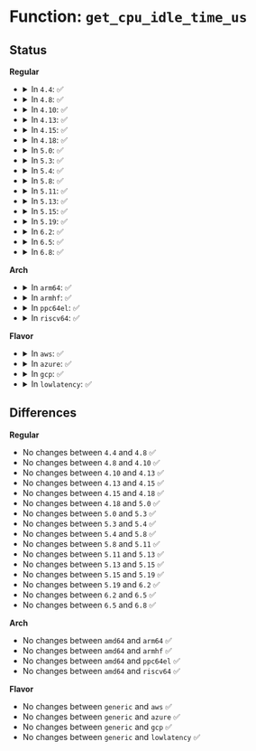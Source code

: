 # Function: <code>get_cpu_idle_time_us</code>

## Status
<b>Regular</b>
<ul>
<li>
<details>
<summary>In <code>4.4</code>: ✅</summary>

```c
u64 get_cpu_idle_time_us(int cpu, u64 *last_update_time);
```

**Collision:** Unique Global

**Inline:** No

**Transformation:** False

**Instances:**

```
In kernel/time/tick-sched.c (ffffffff810fe1c0)
Location: kernel/time/tick-sched.c:490
Inline: False
Direct callers:
  - fs/proc/stat.c:get_idle_time
  - drivers/cpufreq/cpufreq.c:get_cpu_idle_time
  - drivers/cpufreq/cpufreq.c:get_cpu_idle_time
```
**Symbols:**

```
ffffffff810fe1c0-ffffffff810fe285: get_cpu_idle_time_us (STB_GLOBAL)
```
</details>
</li>
<li>
<details>
<summary>In <code>4.8</code>: ✅</summary>

```c
u64 get_cpu_idle_time_us(int cpu, u64 *last_update_time);
```

**Collision:** Unique Global

**Inline:** No

**Transformation:** False

**Instances:**

```
In kernel/time/tick-sched.c (ffffffff81105550)
Location: kernel/time/tick-sched.c:582
Inline: False
Direct callers:
  - fs/proc/stat.c:get_idle_time
  - drivers/cpufreq/cpufreq.c:get_cpu_idle_time
  - drivers/cpufreq/cpufreq.c:get_cpu_idle_time
  - drivers/cpufreq/cpufreq_ondemand.c:od_init
```
**Symbols:**

```
ffffffff81105550-ffffffff81105615: get_cpu_idle_time_us (STB_GLOBAL)
```
</details>
</li>
<li>
<details>
<summary>In <code>4.10</code>: ✅</summary>

```c
u64 get_cpu_idle_time_us(int cpu, u64 *last_update_time);
```

**Collision:** Unique Global

**Inline:** No

**Transformation:** False

**Instances:**

```
In kernel/time/tick-sched.c (ffffffff8110cc90)
Location: kernel/time/tick-sched.c:580
Inline: False
Direct callers:
  - fs/proc/stat.c:get_idle_time
  - drivers/cpufreq/cpufreq.c:get_cpu_idle_time
  - drivers/cpufreq/cpufreq.c:get_cpu_idle_time
  - drivers/cpufreq/cpufreq_ondemand.c:od_init
```
**Symbols:**

```
ffffffff8110cc90-ffffffff8110cd55: get_cpu_idle_time_us (STB_GLOBAL)
```
</details>
</li>
<li>
<details>
<summary>In <code>4.13</code>: ✅</summary>

```c
u64 get_cpu_idle_time_us(int cpu, u64 *last_update_time);
```

**Collision:** Unique Global

**Inline:** No

**Transformation:** False

**Instances:**

```
In kernel/time/tick-sched.c (ffffffff8110eb70)
Location: kernel/time/tick-sched.c:590
Inline: False
Direct callers:
  - fs/proc/stat.c:get_idle_time
  - drivers/cpufreq/cpufreq.c:get_cpu_idle_time
  - drivers/cpufreq/cpufreq.c:get_cpu_idle_time
  - drivers/cpufreq/cpufreq_ondemand.c:od_init
```
**Symbols:**

```
ffffffff8110eb70-ffffffff8110ec35: get_cpu_idle_time_us (STB_GLOBAL)
```
</details>
</li>
<li>
<details>
<summary>In <code>4.15</code>: ✅</summary>

```c
u64 get_cpu_idle_time_us(int cpu, u64 *last_update_time);
```

**Collision:** Unique Global

**Inline:** No

**Transformation:** False

**Instances:**

```
In kernel/time/tick-sched.c (ffffffff81119dc0)
Location: kernel/time/tick-sched.c:566
Inline: False
Direct callers:
  - fs/proc/stat.c:get_idle_time
  - drivers/cpufreq/cpufreq.c:get_cpu_idle_time
  - drivers/cpufreq/cpufreq.c:get_cpu_idle_time
  - drivers/cpufreq/cpufreq_ondemand.c:od_init
```
**Symbols:**

```
ffffffff81119dc0-ffffffff81119e84: get_cpu_idle_time_us (STB_GLOBAL)
```
</details>
</li>
<li>
<details>
<summary>In <code>4.18</code>: ✅</summary>

```c
u64 get_cpu_idle_time_us(int cpu, u64 *last_update_time);
```

**Collision:** Unique Global

**Inline:** No

**Transformation:** False

**Instances:**

```
In kernel/time/tick-sched.c (ffffffff81126970)
Location: kernel/time/tick-sched.c:556
Inline: False
Direct callers:
  - fs/proc/stat.c:get_idle_time
  - drivers/cpufreq/cpufreq.c:get_cpu_idle_time
  - drivers/cpufreq/cpufreq.c:get_cpu_idle_time
  - drivers/cpufreq/cpufreq_ondemand.c:od_init
```
**Symbols:**

```
ffffffff81126970-ffffffff81126a2a: get_cpu_idle_time_us (STB_GLOBAL)
```
</details>
</li>
<li>
<details>
<summary>In <code>5.0</code>: ✅</summary>

```c
u64 get_cpu_idle_time_us(int cpu, u64 *last_update_time);
```

**Collision:** Unique Global

**Inline:** No

**Transformation:** False

**Instances:**

```
In kernel/time/tick-sched.c (ffffffff81132050)
Location: kernel/time/tick-sched.c:553
Inline: False
Direct callers:
  - fs/proc/stat.c:get_idle_time
  - drivers/cpufreq/cpufreq.c:get_cpu_idle_time
  - drivers/cpufreq/cpufreq.c:get_cpu_idle_time
  - drivers/cpufreq/cpufreq_ondemand.c:od_init
```
**Symbols:**

```
ffffffff81132050-ffffffff8113210a: get_cpu_idle_time_us (STB_GLOBAL)
```
</details>
</li>
<li>
<details>
<summary>In <code>5.3</code>: ✅</summary>

```c
u64 get_cpu_idle_time_us(int cpu, u64 *last_update_time);
```

**Collision:** Unique Global

**Inline:** No

**Transformation:** False

**Instances:**

```
In kernel/time/tick-sched.c (ffffffff8113ce90)
Location: kernel/time/tick-sched.c:562
Inline: False
Direct callers:
  - drivers/cpufreq/cpufreq.c:get_cpu_idle_time
  - drivers/cpufreq/cpufreq.c:get_cpu_idle_time
  - drivers/cpufreq/cpufreq_ondemand.c:od_init
```
**Symbols:**

```
ffffffff8113ce90-ffffffff8113cf45: get_cpu_idle_time_us (STB_GLOBAL)
```
</details>
</li>
<li>
<details>
<summary>In <code>5.4</code>: ✅</summary>

```c
u64 get_cpu_idle_time_us(int cpu, u64 *last_update_time);
```

**Collision:** Unique Global

**Inline:** No

**Transformation:** False

**Instances:**

```
In kernel/time/tick-sched.c (ffffffff81148740)
Location: kernel/time/tick-sched.c:566
Inline: False
Direct callers:
  - drivers/cpufreq/cpufreq.c:get_cpu_idle_time
  - drivers/cpufreq/cpufreq.c:get_cpu_idle_time
  - drivers/cpufreq/cpufreq_ondemand.c:od_init
```
**Symbols:**

```
ffffffff81148740-ffffffff811487f5: get_cpu_idle_time_us (STB_GLOBAL)
```
</details>
</li>
<li>
<details>
<summary>In <code>5.8</code>: ✅</summary>

```c
u64 get_cpu_idle_time_us(int cpu, u64 *last_update_time);
```

**Collision:** Unique Global

**Inline:** No

**Transformation:** False

**Instances:**

```
In kernel/time/tick-sched.c (ffffffff81158ed0)
Location: kernel/time/tick-sched.c:591
Inline: False
Direct callers:
  - fs/proc/stat.c:get_idle_time
  - drivers/cpufreq/cpufreq.c:get_cpu_idle_time
  - drivers/cpufreq/cpufreq.c:get_cpu_idle_time
  - drivers/cpufreq/cpufreq_ondemand.c:od_init
```
**Symbols:**

```
ffffffff81158ed0-ffffffff81158fd3: get_cpu_idle_time_us (STB_GLOBAL)
```
</details>
</li>
<li>
<details>
<summary>In <code>5.11</code>: ✅</summary>

```c
u64 get_cpu_idle_time_us(int cpu, u64 *last_update_time);
```

**Collision:** Unique Global

**Inline:** No

**Transformation:** False

**Instances:**

```
In kernel/time/tick-sched.c (ffffffff81154eb0)
Location: kernel/time/tick-sched.c:639
Inline: False
Direct callers:
  - fs/proc/stat.c:get_idle_time
  - drivers/cpufreq/cpufreq.c:get_cpu_idle_time
  - drivers/cpufreq/cpufreq.c:get_cpu_idle_time
  - drivers/cpufreq/cpufreq_ondemand.c:od_init
```
**Symbols:**

```
ffffffff81154eb0-ffffffff81154fb3: get_cpu_idle_time_us (STB_GLOBAL)
```
</details>
</li>
<li>
<details>
<summary>In <code>5.13</code>: ✅</summary>

```c
u64 get_cpu_idle_time_us(int cpu, u64 *last_update_time);
```

**Collision:** Unique Global

**Inline:** No

**Transformation:** False

**Instances:**

```
In kernel/time/tick-sched.c (ffffffff81155f90)
Location: kernel/time/tick-sched.c:640
Inline: False
Direct callers:
  - fs/proc/stat.c:get_idle_time
  - drivers/cpufreq/cpufreq.c:get_cpu_idle_time
  - drivers/cpufreq/cpufreq.c:get_cpu_idle_time
  - drivers/cpufreq/cpufreq_ondemand.c:od_init
```
**Symbols:**

```
ffffffff81155f90-ffffffff81156093: get_cpu_idle_time_us (STB_GLOBAL)
```
</details>
</li>
<li>
<details>
<summary>In <code>5.15</code>: ✅</summary>

```c
u64 get_cpu_idle_time_us(int cpu, u64 *last_update_time);
```

**Collision:** Unique Global

**Inline:** No

**Transformation:** False

**Instances:**

```
In kernel/time/tick-sched.c (ffffffff8117ac30)
Location: kernel/time/tick-sched.c:675
Inline: False
Direct callers:
  - fs/proc/stat.c:get_idle_time
  - drivers/cpufreq/cpufreq.c:get_cpu_idle_time
  - drivers/cpufreq/cpufreq.c:get_cpu_idle_time
  - drivers/cpufreq/cpufreq_ondemand.c:od_init
```
**Symbols:**

```
ffffffff8117ac30-ffffffff8117ad49: get_cpu_idle_time_us (STB_GLOBAL)
```
</details>
</li>
<li>
<details>
<summary>In <code>5.19</code>: ✅</summary>

```c
u64 get_cpu_idle_time_us(int cpu, u64 *last_update_time);
```

**Collision:** Unique Global

**Inline:** No

**Transformation:** False

**Instances:**

```
In kernel/time/tick-sched.c (ffffffff811b03b0)
Location: kernel/time/tick-sched.c:691
Inline: False
Direct callers:
  - fs/proc/stat.c:get_idle_time
  - drivers/cpufreq/cpufreq.c:get_cpu_idle_time
  - drivers/cpufreq/cpufreq.c:get_cpu_idle_time
  - drivers/cpufreq/cpufreq_ondemand.c:od_init
```
**Symbols:**

```
ffffffff811b03b0-ffffffff811b04d3: get_cpu_idle_time_us (STB_GLOBAL)
```
</details>
</li>
<li>
<details>
<summary>In <code>6.2</code>: ✅</summary>

```c
u64 get_cpu_idle_time_us(int cpu, u64 *last_update_time);
```

**Collision:** Unique Global

**Inline:** No

**Transformation:** False

**Instances:**

```
In kernel/time/tick-sched.c (ffffffff811f0e90)
Location: kernel/time/tick-sched.c:691
Inline: False
Direct callers:
  - fs/proc/stat.c:get_idle_time
  - drivers/cpufreq/cpufreq.c:get_cpu_idle_time
  - drivers/cpufreq/cpufreq.c:get_cpu_idle_time
  - drivers/cpufreq/cpufreq_ondemand.c:od_init
```
**Symbols:**

```
ffffffff811f0e90-ffffffff811f0fb3: get_cpu_idle_time_us (STB_GLOBAL)
```
</details>
</li>
<li>
<details>
<summary>In <code>6.5</code>: ✅</summary>

```c
u64 get_cpu_idle_time_us(int cpu, u64 *last_update_time);
```

**Collision:** Unique Global

**Inline:** No

**Transformation:** False

**Instances:**

```
In kernel/time/tick-sched.c (ffffffff81205030)
Location: kernel/time/tick-sched.c:739
Inline: False
Direct callers:
  - fs/proc/stat.c:get_idle_time
  - drivers/cpufreq/cpufreq.c:get_cpu_idle_time
  - drivers/cpufreq/cpufreq.c:get_cpu_idle_time
  - drivers/cpufreq/cpufreq_ondemand.c:od_init
```
**Symbols:**

```
ffffffff81205030-ffffffff812050bd: get_cpu_idle_time_us (STB_GLOBAL)
```
</details>
</li>
<li>
<details>
<summary>In <code>6.8</code>: ✅</summary>

```c
u64 get_cpu_idle_time_us(int cpu, u64 *last_update_time);
```

**Collision:** Unique Global

**Inline:** No

**Transformation:** False

**Instances:**

```
In kernel/time/tick-sched.c (ffffffff8121b700)
Location: kernel/time/tick-sched.c:740
Inline: False
Direct callers:
  - fs/proc/stat.c:get_idle_time
  - drivers/cpufreq/cpufreq.c:get_cpu_idle_time
  - drivers/cpufreq/cpufreq.c:get_cpu_idle_time
  - drivers/cpufreq/cpufreq_ondemand.c:od_init
```
**Symbols:**

```
ffffffff8121b700-ffffffff8121b78d: get_cpu_idle_time_us (STB_GLOBAL)
```
</details>
</li>
</ul>
<b>Arch</b>
<ul>
<li>
<details>
<summary>In <code>arm64</code>: ✅</summary>

```c
u64 get_cpu_idle_time_us(int cpu, u64 *last_update_time);
```

**Collision:** Unique Global

**Inline:** No

**Transformation:** False

**Instances:**

```
In kernel/time/tick-sched.c (ffff8000101b4930)
Location: kernel/time/tick-sched.c:566
Inline: False
Direct callers:
  - drivers/cpufreq/cpufreq.c:get_cpu_idle_time
  - drivers/cpufreq/cpufreq.c:get_cpu_idle_time
  - drivers/cpufreq/cpufreq_ondemand.c:od_init
```
**Symbols:**

```
ffff8000101b4930-ffff8000101b4a08: get_cpu_idle_time_us (STB_GLOBAL)
```
</details>
</li>
<li>
<details>
<summary>In <code>armhf</code>: ✅</summary>

```c
u64 get_cpu_idle_time_us(int cpu, u64 *last_update_time);
```

**Collision:** Unique Global

**Inline:** No

**Transformation:** False

**Instances:**

```
In kernel/time/tick-sched.c (c03fef18)
Location: kernel/time/tick-sched.c:566
Inline: False
Direct callers:
  - fs/proc/stat.c:get_idle_time
  - drivers/cpufreq/cpufreq_ondemand.c:od_init
```
**Symbols:**

```
c03fef18-c03ff070: get_cpu_idle_time_us (STB_GLOBAL)
```
</details>
</li>
<li>
<details>
<summary>In <code>ppc64el</code>: ✅</summary>

```c
u64 get_cpu_idle_time_us(int cpu, u64 *last_update_time);
```

**Collision:** Unique Global

**Inline:** No

**Transformation:** False

**Instances:**

```
In kernel/time/tick-sched.c (c000000000219c60)
Location: kernel/time/tick-sched.c:566
Inline: False
Direct callers:
  - drivers/cpufreq/cpufreq.c:get_cpu_idle_time
  - drivers/cpufreq/cpufreq.c:get_cpu_idle_time
  - drivers/cpufreq/cpufreq_ondemand.c:od_init
```
**Symbols:**

```
c000000000219c60-c000000000219dc0: get_cpu_idle_time_us (STB_GLOBAL)
```
</details>
</li>
<li>
<details>
<summary>In <code>riscv64</code>: ✅</summary>

```c
u64 get_cpu_idle_time_us(int cpu, u64 *last_update_time);
```

**Collision:** Unique Global

**Inline:** No

**Transformation:** False

**Instances:**

```
In kernel/time/tick-sched.c (ffffffe00013acae)
Location: kernel/time/tick-sched.c:566
Inline: False
```
**Symbols:**

```
ffffffe00013acae-ffffffe00013ad50: get_cpu_idle_time_us (STB_GLOBAL)
```
</details>
</li>
</ul>
<b>Flavor</b>
<ul>
<li>
<details>
<summary>In <code>aws</code>: ✅</summary>

```c
u64 get_cpu_idle_time_us(int cpu, u64 *last_update_time);
```

**Collision:** Unique Global

**Inline:** No

**Transformation:** False

**Instances:**

```
In kernel/time/tick-sched.c (ffffffff81140d60)
Location: kernel/time/tick-sched.c:566
Inline: False
Direct callers:
  - drivers/cpufreq/cpufreq.c:get_cpu_idle_time
  - drivers/cpufreq/cpufreq.c:get_cpu_idle_time
  - drivers/cpufreq/cpufreq_ondemand.c:od_init
```
**Symbols:**

```
ffffffff81140d60-ffffffff81140e15: get_cpu_idle_time_us (STB_GLOBAL)
```
</details>
</li>
<li>
<details>
<summary>In <code>azure</code>: ✅</summary>

```c
u64 get_cpu_idle_time_us(int cpu, u64 *last_update_time);
```

**Collision:** Unique Global

**Inline:** No

**Transformation:** False

**Instances:**

```
In kernel/time/tick-sched.c (ffffffff81133b00)
Location: kernel/time/tick-sched.c:566
Inline: False
Direct callers:
  - drivers/cpufreq/cpufreq.c:get_cpu_idle_time
  - drivers/cpufreq/cpufreq.c:get_cpu_idle_time
  - drivers/cpufreq/cpufreq_ondemand.c:od_init
```
**Symbols:**

```
ffffffff81133b00-ffffffff81133bb5: get_cpu_idle_time_us (STB_GLOBAL)
```
</details>
</li>
<li>
<details>
<summary>In <code>gcp</code>: ✅</summary>

```c
u64 get_cpu_idle_time_us(int cpu, u64 *last_update_time);
```

**Collision:** Unique Global

**Inline:** No

**Transformation:** False

**Instances:**

```
In kernel/time/tick-sched.c (ffffffff8113ec10)
Location: kernel/time/tick-sched.c:566
Inline: False
Direct callers:
  - drivers/cpufreq/cpufreq.c:get_cpu_idle_time
  - drivers/cpufreq/cpufreq.c:get_cpu_idle_time
  - drivers/cpufreq/cpufreq_ondemand.c:od_init
```
**Symbols:**

```
ffffffff8113ec10-ffffffff8113ecc5: get_cpu_idle_time_us (STB_GLOBAL)
```
</details>
</li>
<li>
<details>
<summary>In <code>lowlatency</code>: ✅</summary>

```c
u64 get_cpu_idle_time_us(int cpu, u64 *last_update_time);
```

**Collision:** Unique Global

**Inline:** No

**Transformation:** False

**Instances:**

```
In kernel/time/tick-sched.c (ffffffff8114b780)
Location: kernel/time/tick-sched.c:566
Inline: False
Direct callers:
  - drivers/cpufreq/cpufreq.c:get_cpu_idle_time
  - drivers/cpufreq/cpufreq.c:get_cpu_idle_time
  - drivers/cpufreq/cpufreq_ondemand.c:od_init
```
**Symbols:**

```
ffffffff8114b780-ffffffff8114b835: get_cpu_idle_time_us (STB_GLOBAL)
```
</details>
</li>
</ul>

## Differences
<b>Regular</b>
<ul>
<li>
No changes between <code>4.4</code> and <code>4.8</code> ✅
</li>
<li>
No changes between <code>4.8</code> and <code>4.10</code> ✅
</li>
<li>
No changes between <code>4.10</code> and <code>4.13</code> ✅
</li>
<li>
No changes between <code>4.13</code> and <code>4.15</code> ✅
</li>
<li>
No changes between <code>4.15</code> and <code>4.18</code> ✅
</li>
<li>
No changes between <code>4.18</code> and <code>5.0</code> ✅
</li>
<li>
No changes between <code>5.0</code> and <code>5.3</code> ✅
</li>
<li>
No changes between <code>5.3</code> and <code>5.4</code> ✅
</li>
<li>
No changes between <code>5.4</code> and <code>5.8</code> ✅
</li>
<li>
No changes between <code>5.8</code> and <code>5.11</code> ✅
</li>
<li>
No changes between <code>5.11</code> and <code>5.13</code> ✅
</li>
<li>
No changes between <code>5.13</code> and <code>5.15</code> ✅
</li>
<li>
No changes between <code>5.15</code> and <code>5.19</code> ✅
</li>
<li>
No changes between <code>5.19</code> and <code>6.2</code> ✅
</li>
<li>
No changes between <code>6.2</code> and <code>6.5</code> ✅
</li>
<li>
No changes between <code>6.5</code> and <code>6.8</code> ✅
</li>
</ul>
<b>Arch</b>
<ul>
<li>
No changes between <code>amd64</code> and <code>arm64</code> ✅
</li>
<li>
No changes between <code>amd64</code> and <code>armhf</code> ✅
</li>
<li>
No changes between <code>amd64</code> and <code>ppc64el</code> ✅
</li>
<li>
No changes between <code>amd64</code> and <code>riscv64</code> ✅
</li>
</ul>
<b>Flavor</b>
<ul>
<li>
No changes between <code>generic</code> and <code>aws</code> ✅
</li>
<li>
No changes between <code>generic</code> and <code>azure</code> ✅
</li>
<li>
No changes between <code>generic</code> and <code>gcp</code> ✅
</li>
<li>
No changes between <code>generic</code> and <code>lowlatency</code> ✅
</li>
</ul>
